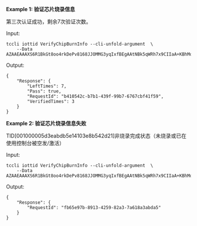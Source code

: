 **Example 1: 验证芯片烧录信息**

第三次认证成功，剩余7次验证次数。

Input: 

```
tccli iottid VerifyChipBurnInfo --cli-unfold-argument  \
    --Data AZAAEAAAXS6R1BkGt8oo4rkDePv8168JJOMMG3yqIxfBEgAAtNBk5qWRh7x9CIIaA+KBhMoKsw6qIQp0+poRIucWz3nwKzEPLs2jlZvJlUbbvjmnoxMoCQ6dXamqOUuh2E3QQGUyMQFobtbW8Fu0za9BpiaUTPCiTZWB6jLVPlFDcwU9
```

Output: 
```
{
    "Response": {
        "LeftTimes": 7,
        "Pass": true,
        "RequestId": "b410542c-b7b1-439f-99b7-6767cbf41f59",
        "VerifiedTimes": 3
    }
}
```

**Example 2: 验证芯片烧录信息失败**

TID[001000005d3eabdb5e14103e8b542d21]非烧录完成状态（未烧录或已在使用控制台被空发/激活）

Input: 

```
tccli iottid VerifyChipBurnInfo --cli-unfold-argument  \
    --Data AZAAEAAAXS6R1BkGt8oo4rkDePv8168JJOMMG3yqIxfBEgAAtNBk5qWRh7x9CIIaA+KBhMoKsw6qIQp0+poRIucWz3nwKzEPLs2jlZvJlUbbvjmnoxMoCQ6dXamqOUuh2E3QQGUyMQFobtbW8Fu0za9BpiaUTPCiTZWB6jLVPlFDcwU9
```

Output: 
```
{
    "Response": {
        "RequestId": "fb65e97b-8913-4259-82a3-7a618a3abda5"
    }
}
```

